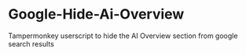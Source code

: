 # Google-Hide-Ai-Overview
Tampermonkey userscript to hide the AI Overview section from google search results
